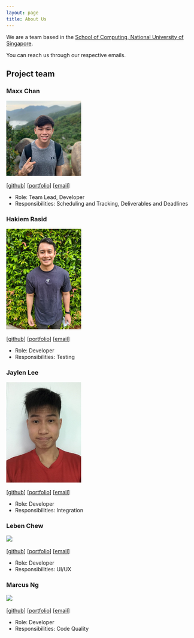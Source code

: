 ```yaml
---
layout: page
title: About Us
---
```


We are a team based in the [School of Computing, National University of Singapore](http://www.comp.nus.edu.sg).

You can reach us through our respective emails.

## Project team

### Maxx Chan

<img src="images/maxxyh.png" width="200px">

[[github](https://github.com/maxxyh)]
[[portfolio](team/maxxyh.md)]
[[email](mailto:maxxchan@u.nus.edu)]

* Role: Team Lead, Developer
* Responsibilities: Scheduling and Tracking, Deliverables and Deadlines

### Hakiem Rasid

<img src="images/hakiem526.png" width="200px">

[[github](http://github.com/hakiem526)]
[[portfolio](team/hakiem526.md)]
[[email](mailto:e0325825@u.nus.edu)]

* Role: Developer
* Responsibilities: Testing

### Jaylen Lee

<img src="images/jaylenlee.png" width="200px">

[[github](http://github.com/Jaylenlee)] 
[[portfolio](team/jaylenlee.md)]
[[email](mailto:e0424677@u.nus.edu)]

* Role: Developer
* Responsibilities: Integration

### Leben Chew

<img src="images/johndoe.png" width="200px">

[[github](http://github.com/lebencwb)]
[[portfolio](team/lebencwb.md)]
[[email](mailto:leben.chew@u.nus.edu)]

* Role: Developer
* Responsibilities: UI/UX

### Marcus Ng

<img src="images/johndoe.png" width="200px">

[[github](http://github.com/marcus2k)]
[[portfolio](team/marcus2k.md)]
[[email](mailto:marcus@u.nus.edu)]

* Role: Developer
* Responsibilities: Code Quality

